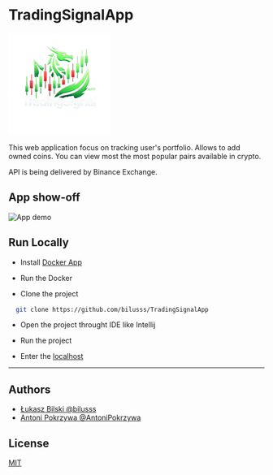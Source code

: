 
# TradingSignalApp
<img src="src/main/resources/img/logo-removebg.png" width="200" height="200">

This web application focus on tracking user's portfolio.
Allows to add owned coins. You can view most the most popular pairs available in crypto.

API is being delivered by Binance Exchange.

<!--<img src="https://public.bnbstatic.com/20190405/eb2349c3-b2f8-4a93-a286-8f86a62ea9d8.png" alt="icon" width="50" height="50">-->

## App show-off

![App demo](./Documentation/AppShowOff.gif)


## Run Locally

- Install [Docker App](https://www.docker.com/)

- Run the Docker

- Clone the project

```bash
  git clone https://github.com/bilusss/TradingSignalApp
```

- Open the project throught IDE like Intellij

<!--```bash
  cd */TradingSignalApp
```-->
- Run the project

- Enter the [localhost](http://localhost:8080/)


------
## Authors

- [Łukasz Bilski @bilusss](https://github.com/bilusss)
- [Antoni Pokrzywa @AntoniPokrzywa](https://github.com/AntoniPokrzywa)
  
## License

[MIT](https://choosealicense.com/licenses/mit/)
